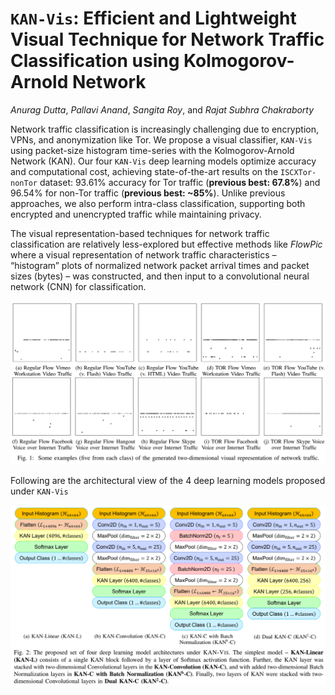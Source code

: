 # `KAN-Vis`: Efficient and Lightweight Visual Technique for Network Traffic Classification using Kolmogorov-Arnold Network

_Anurag Dutta_, _Pallavi Anand_, _Sangita Roy_, and _Rajat Subhra Chakraborty_

Network traffic classification is increasingly challenging due to encryption, VPNs, and anonymization like Tor. We propose a visual classifier, `KAN-Vis` using packet-size histogram time-series with the Kolmogorov-Arnold Network (KAN). Our four `KAN-Vis` deep learning models optimize accuracy and computational cost, achieving state-of-the-art results on the `ISCXTor-nonTor` dataset: 93.61% accuracy for Tor traffic (**previous best: 67.8%**) and 96.54% for non-Tor traffic (**previous best: ~85%**). Unlike previous approaches, we also perform intra-class classification, supporting both encrypted and unencrypted traffic while maintaining privacy.



The visual representation-based techniques for network traffic classification are relatively less-explored but effective methods like _FlowPic_ where a visual representation of network traffic characteristics – “histogram” plots of normalized network packet arrival times and packet sizes (bytes) – was constructed, and then input to a convolutional neural network (CNN) for classification. 

![Network Traffic Visualization](figs/f1.png)

Following are the architectural view of the 4 deep learning models proposed under `KAN-Vis`

![KAN-Vis Architecture](figs/f2.png)
